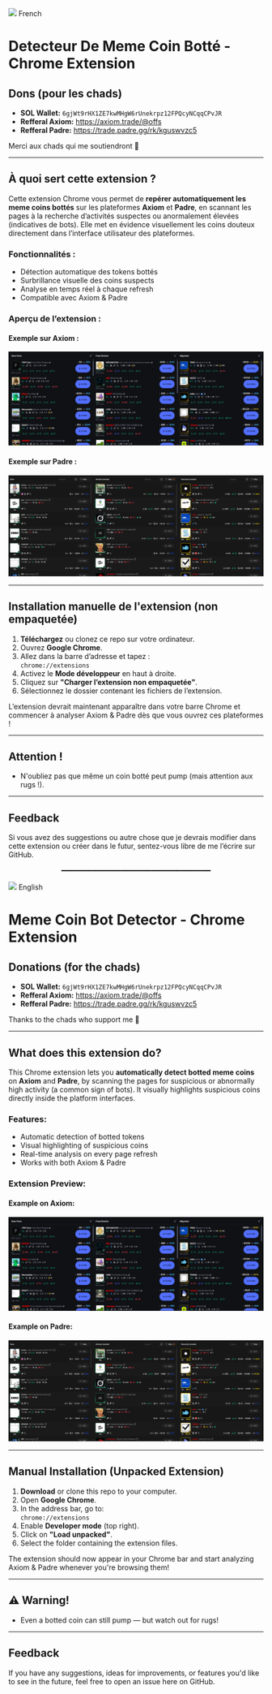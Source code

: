 <img src="https://flagcdn.com/w40/fr.png" width="20"/> French 
# Detecteur De Meme Coin Botté - Chrome Extension

## Dons (pour les chads)
- **SOL Wallet:** `6gjWt9rHX1ZE7kwMHgW6rUnekrpz12FPQcyNCqqCPvJR`
- **Refferal Axiom:** https://axiom.trade/@offs
- **Refferal Padre:** https://trade.padre.gg/rk/kguswvzc5

Merci aux chads qui me soutiendront 🙏

---

## À quoi sert cette extension ?

Cette extension Chrome vous permet de **repérer automatiquement les meme coins bottés** sur les plateformes **Axiom** et **Padre**, en scannant les pages à la recherche d’activités suspectes ou anormalement élevées (indicatives de bots). Elle met en évidence visuellement les coins douteux directement dans l’interface utilisateur des plateformes.

### Fonctionnalités :
- Détection automatique des tokens bottés
- Surbrillance visuelle des coins suspects
- Analyse en temps réel à chaque refresh
- Compatible avec Axiom & Padre

### Aperçu de l’extension :

#### Exemple sur Axiom :
![Screenshot Axiom](screenshots/axiom.png)

#### Exemple sur Padre :
![Screenshot Padre](screenshots/padre.png)

---

## Installation manuelle de l'extension (non empaquetée)

1. **Téléchargez** ou clonez ce repo sur votre ordinateur.
2. Ouvrez **Google Chrome**.
3. Allez dans la barre d’adresse et tapez :  
   `chrome://extensions`
4. Activez le **Mode développeur** en haut à droite.
5. Cliquez sur **"Charger l’extension non empaquetée"**.
6. Sélectionnez le dossier contenant les fichiers de l’extension.

L’extension devrait maintenant apparaître dans votre barre Chrome et commencer à analyser Axiom & Padre dès que vous ouvrez ces plateformes !

---

## Attention !

- N'oubliez pas que même un coin botté peut pump (mais attention aux rugs !).

---

## Feedback

Si vous avez des suggestions ou autre chose que je devrais modifier dans cette extension ou créer dans le futur, sentez-vous libre de me l’écrire sur GitHub.

<p align="center">━━━━━━━━━━━━━━━━━━━━━━━━━━━━━━━━━━━</p>

<img src="https://flagcdn.com/w40/us.png" width="20"/> English
# Meme Coin Bot Detector - Chrome Extension

## Donations (for the chads)
- **SOL Wallet:** `6gjWt9rHX1ZE7kwMHgW6rUnekrpz12FPQcyNCqqCPvJR`
- **Refferal Axiom:** https://axiom.trade/@offs
- **Refferal Padre:** https://trade.padre.gg/rk/kguswvzc5

Thanks to the chads who support me 🙏

---

## What does this extension do?

This Chrome extension lets you **automatically detect botted meme coins** on **Axiom** and **Padre**, by scanning the pages for suspicious or abnormally high activity (a common sign of bots). It visually highlights suspicious coins directly inside the platform interfaces.

### Features:
- Automatic detection of botted tokens
- Visual highlighting of suspicious coins
- Real-time analysis on every page refresh
- Works with both Axiom & Padre

### Extension Preview:

#### Example on Axiom:
![Screenshot Axiom](screenshots/axiom.png)

#### Example on Padre:
![Screenshot Padre](screenshots/padre.png)

---

## Manual Installation (Unpacked Extension)

1. **Download** or clone this repo to your computer.
2. Open **Google Chrome**.
3. In the address bar, go to:  
   `chrome://extensions`
4. Enable **Developer mode** (top right).
5. Click on **"Load unpacked"**.
6. Select the folder containing the extension files.

The extension should now appear in your Chrome bar and start analyzing Axiom & Padre whenever you're browsing them!

---

## ⚠️ Warning!

- Even a botted coin can still pump — but watch out for rugs!

---

## Feedback

If you have any suggestions, ideas for improvements, or features you'd like to see in the future, feel free to open an issue here on GitHub.
